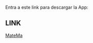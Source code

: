 Entra a este link para descargar la App:

## LINK

[MateMa](https://drive.google.com/file/d/1fxSoQPZlPdOOUVy5wUt-fSqYRxOxOmt4/view?usp=sharing)
